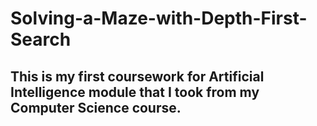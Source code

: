 # Solving-a-Maze-with-Depth-First-Search
## This is my first coursework for Artificial Intelligence module that I took from my Computer Science course.
